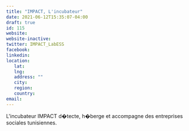 ```yaml
---
title: "IMPACT, L'incubateur"
date: 2021-06-12T15:35:07-04:00
draft: true
id: 115
website: 
website-inactive: 
twitter: IMPACT_LabESS
facebook: 
linkedin: 
location: 
   lat: 
   lng: 
   address: ""
   city: 
   region: 
   country: 
email: 
---
```

L'incubateur IMPACT d�tecte, h�berge et accompagne des entreprises sociales tunisiennes.
